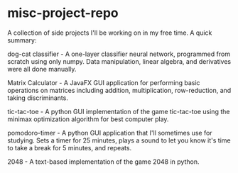 # misc-project-repo
A collection of side projects I'll be working on in my free time. A quick summary:

dog-cat classifier - A one-layer classifier neural network, programmed from scratch using only numpy. Data manipulation, linear algebra, and derivatives were all done manually.

Matrix Calculator - A JavaFX GUI application for performing basic operations on matrices including addition, multiplication, row-reduction, and taking discriminants.

tic-tac-toe - A python GUI implementation of the game tic-tac-toe using the minimax optimization algorithm for best computer play.

pomodoro-timer - A python GUI application that I'll sometimes use for studying. Sets a timer for 25 minutes, plays a sound to let you know it's time to take a break for 5 minutes, and repeats.

2048 - A text-based implementation of the game 2048 in python.
